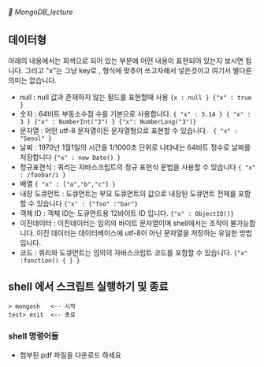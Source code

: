 ###### :cactus:  MongoDB_lecture



## 데이터형
아래의 내용에서는 회색으로 되어 있는 부분에 어떤 내용이 표현되어 있는지 보시면 됩니다. 그리고 "x"는 그냥 key로 , 형식에 맞추어 쓰고자해서 넣은것이고 여기서 별다른 의미는 없습니다.    
- null : null 값과 존재하지 않는 필드를 표현할때 사용
 ```{x : null } {"x" : true }```
- 숫자 : 64비트 부동소수점 수를 기본으로 사용합니다. 
```{ "x" : 3.14 } { "x" : 3 } {"x" : NumberInt("3") } {"x": NumberLong("3")}```
- 문자열 : 어떤 utf-8 문자열이든 문자열형으로 표현할 수 있습니다. 
``` { "x" : "Seoul" }```
- 날짜 : 1970년 1월1일의 시간을 1/1000초 단위로 나타내는 64비트 정수로 날짜를 저장합니다 
``` {"x" : new Date() } ```
- 정규표현식 : 쿼리는 자바스크립트의 정규 표현식 문법을 사용할 수 있습니다
``` { "x" : /foobar/i } ```
- 배열
``` { "x" : ["a","b","c"] } ```
- 내장 도큐먼트 : 도큐먼트는 부모 도큐먼트의 값으로 내장된 도큐먼트 전체를 포함할 수 있습니다
``` {"x" : {"foo" :"bar"} ```
- 객체 ID : 객체 ID는 도큐먼트용 12바이트 ID 입니다.
``` {"x" : ObjectID()} ```
- 이진데이터 : 이진데이터는 임의의 바이트 문자열이며 shell에서는 조작이 불가능합니다. 
            이진 데이터는 데이터베이스에 utf-8이 아닌 문자열을 저장하는 유일한 방법입니다. 
- 코드 : 쿼리와 도큐먼트는 임의의 자바스크립트 코드를 포함할 수 있습니다.
``` {"x" :function() { } } ``` 


## shell 에서 스크립트 실행하기 및 종료
```
> mongosh   <-- 시작
test> exit  <-- 종료
```       

### shell 명령어들
 - 첨부된 pdf 파일을 다운로드 하세요 




 

